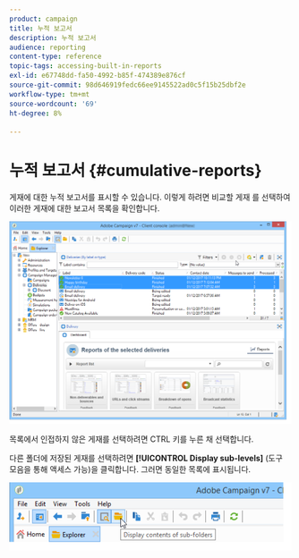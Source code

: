 ```yaml
---
product: campaign
title: 누적 보고서
description: 누적 보고서
audience: reporting
content-type: reference
topic-tags: accessing-built-in-reports
exl-id: e67748dd-fa50-4992-b85f-474389e876cf
source-git-commit: 98d646919fedc66ee9145522ad0c5f15b25dbf2e
workflow-type: tm+mt
source-wordcount: '69'
ht-degree: 8%

---
```


# 누적 보고서 {#cumulative-reports}

게재에 대한 누적 보고서를 표시할 수 있습니다. 이렇게 하려면 비교할 게재 를 선택하여 이러한 게재에 대한 보고서 목록을 확인합니다.

![](assets/s_ncs_user_report_compare_tab.png)

목록에서 인접하지 않은 게재를 선택하려면 CTRL 키를 누른 채 선택합니다.

다른 폴더에 저장된 게재를 선택하려면 **[!UICONTROL Display sub-levels]** (도구 모음을 통해 액세스 가능)을 클릭합니다. 그러면 동일한 목록에 표시됩니다.

![](assets/s_ncs_user_display_children_icon.png)
